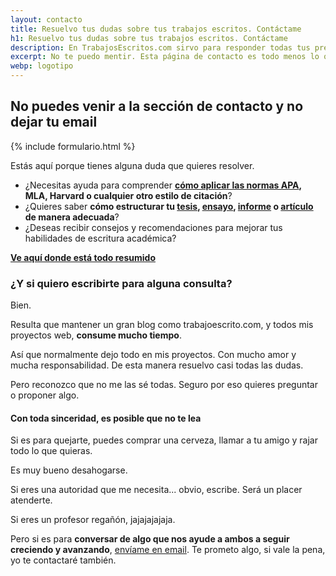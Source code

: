 ```yaml
---
layout: contacto
title: Resuelvo tus dudas sobre tus trabajos escritos. Contáctame
h1: Resuelvo tus dudas sobre tus trabajos escritos. Contáctame
description: En TrabajosEscritos.com sirvo para responder todas tus preguntas y brindarte el apoyo que necesitas para realizar tus trabajos escritos con éxito.
excerpt: No te puedo mentir. Esta página de contacto es todo menos lo que esperas 😉. Pero es la correcta. Y es la de trabajoescrito.com
webp: logotipo
---
```

## No puedes venir a la sección de contacto y no dejar tu email

{% include formulario.html %}

Estás aquí porque tienes alguna duda que quieres resolver.

* ¿Necesitas ayuda para comprender **[cómo aplicar las normas APA]({{'normas-apa'|relative_url}} "Normas APA"), MLA, Harvard o cualquier otro estilo de citación**?
* ¿Quieres saber **cómo estructurar tu [tesis]({{'tesis-normas-apa'|relative_url}} "Tesis con normas APA"), [ensayo]({{'ensayos-con-normas-tecnicas'|relative_url}} "Ensayos"), [informe]({{'informes'|relative_url}} "Informes") o [artículo]({{'articulos-con-normas-apa'|relative_url}} "Artículos") de manera adecuada**?
* ¿Deseas recibir consejos y recomendaciones para mejorar tus habilidades de escritura académica?

[**Ve aquí donde está todo resumido**](/)

### ¿Y si quiero escribirte para alguna consulta?

Bien.

Resulta que mantener un gran blog como trabajoescrito.com, y todos mis proyectos web, **consume mucho tiempo**.

Así que normalmente dejo todo en mis proyectos. Con mucho amor y mucha responsabilidad. De esta manera resuelvo casi todas las dudas.

Pero reconozco que no me las sé todas. Seguro por eso quieres preguntar o proponer algo.

#### Con toda sinceridad, es posible que no te lea

Si es para quejarte, puedes comprar una cerveza, llamar a tu amigo y rajar todo lo que quieras.

Es muy bueno desahogarse.

Si eres una autoridad que me necesita... obvio, escribe. Será un placer atenderte.

Si eres un profesor regañón, jajajajajaja.

Pero si es para **conversar de algo que nos ayude a ambos a seguir creciendo y avanzando**, [envíame en email](mailto:contacto@juli.com.co). Te prometo algo, si vale la pena, yo te contactaré también.
